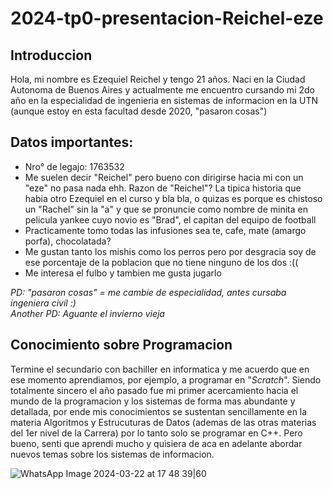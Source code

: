 # 2024-tp0-presentacion-Reichel-eze
## Introduccion
Hola, mi nombre es Ezequiel Reichel y tengo 21 años. Naci en la Ciudad Autonoma de Buenos Aires y actualmente me encuentro cursando mi 2do año en la especialidad de ingenieria en sistemas de informacion en la UTN (aunque estoy en esta facultad desde 2020, "pasaron cosas")

## Datos importantes:
- Nro° de legajo: 1763532
- Me suelen decir "Reichel" pero bueno con dirigirse hacia mi con un "eze" no pasa nada ehh. Razon de "Reichel"? La tipica historia que habia otro Ezequiel en el curso y bla bla, o quizas es porque es chistoso un "Rachel" sin la "a" y que se pronuncie como nombre de minita en pelicula yankee cuyo novio es "Brad", el capitan del equipo de football
- Practicamente tomo todas las infusiones sea te, cafe, mate (amargo porfa), chocolatada?
- Me gustan tanto los mishis como los perros pero por desgracia soy de ese porcentaje de la poblacion que no tiene ninguno de los dos :((
- Me interesa el fulbo y tambien me gusta jugarlo 

*PD: "pasaron cosas" = me cambie de especialidad, antes cursaba ingeniera civil :)*  
*Another PD: Aguante el invierno vieja*

## Conocimiento sobre Programacion
Termine el secundario con bachiller en informatica y me acuerdo que en ese momento aprendiamos, por ejemplo, a programar en "*Scratch*". Siendo totalmente sincero el año pasado fue mi primer acercamiento hacia el mundo de la programacion y los sistemas de forma mas abundante y detallada, por ende mis conocimientos se sustentan sencillamente en la materia Algoritmos y Estrucuturas de Datos (ademas de las otras materias del 1er nivel de la Carrera) por lo tanto solo se programar en C++. Pero bueno, senti que aprendi mucho y quisiera de aca en adelante abordar nuevos temas sobre los sistemas de informacion. 

![WhatsApp Image 2024-03-22 at 17 48 39|60](https://github.com/pdepjm/2024-tp0-presentacion-Reichel-eze/assets/21321541/96ebeb5d-54a7-4c62-a5d2-dc529255e419)




